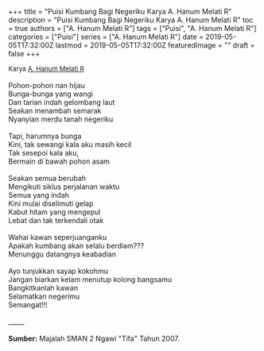 +++
title = "Puisi Kumbang Bagi Negeriku Karya A. Hanum Melati R"
description = "Puisi Kumbang Bagi Negeriku Karya A. Hanum Melati R"
toc = true
authors = ["A. Hanum Melati R"]
tags = ["Puisi", "A. Hanum Melati R"]
categories = ["Puisi"]
series = ["A. Hanum Melati R"]
date = 2019-05-05T17:32:00Z
lastmod = 2019-05-05T17:32:00Z
featuredImage = ""
draft = false
+++

<div style="text-align: justify;">
<div style="font-size: small;">Karya <a href="/authors/a.-hanum-melati-r/" target="_blank">A. Hanum Melati R</a></div><br />
Pohon-pohon nan hijau<br />Bunga-bunga yang wangi<br />Dan tarian indah gelombang laut<br />Seakan menambah semarak<br />Nyanyian merdu tanah negeriku<br /><br />Tapi, harumnya bunga<br />Kini, tak sewangi kala aku masih kecil<br />Tak sesepoi kala aku,<br />Bermain di bawah pohon asam<br /><br />Seakan semua berubah<br />Mengikuti siklus perjalanan waktu<br />Semua yang indah<br />Kini mulai diselimuti gelap<br />Kabut hitam yang mengepul<br />Lebat dan tak terkendali otak<br /><br />Wahai kawan seperjuanganku<br />Apakah kumbang akan selalu berdiam???<br />Menunggu datangnya keabadian<br /><br />Ayo tunjukkan sayap kokohmu<br />Jangan biarkan kelam menutup kolong bangsamu<br />Bangkitkanlah kawan<br />Selamatkan negerimu<br />Semangat!!!<br /><br />
_____<br /><br />
<b>Sumber:</b> Majalah SMAN 2 Ngawi "Tifa" Tahun 2007.</div>
